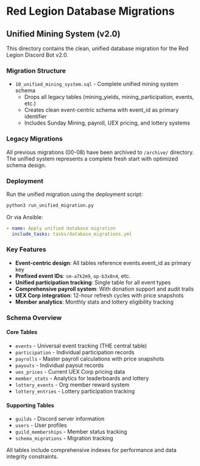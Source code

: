 # Red Legion Database Migrations

## Unified Mining System (v2.0)

This directory contains the clean, unified database migration for the Red Legion Discord Bot v2.0.

### Migration Structure

- `10_unified_mining_system.sql` - Complete unified mining system schema
  - Drops all legacy tables (mining_yields, mining_participation, events, etc.)
  - Creates clean event-centric schema with event_id as primary identifier
  - Includes Sunday Mining, payroll, UEX pricing, and lottery systems

### Legacy Migrations

All previous migrations (00-08) have been archived to `/archive/` directory. The unified system represents a complete fresh start with optimized schema design.

### Deployment

Run the unified migration using the deployment script:

```bash
python3 run_unified_migration.py
```

Or via Ansible:

```yaml
- name: Apply unified database migration
  include_tasks: tasks/database_migrations.yml
```

### Key Features

- **Event-centric design**: All tables reference events.event_id as primary key
- **Prefixed event IDs**: `sm-a7k2m9`, `op-b3x8n4`, etc.
- **Unified participation tracking**: Single table for all event types
- **Comprehensive payroll system**: With donation support and audit trails
- **UEX Corp integration**: 12-hour refresh cycles with price snapshots
- **Member analytics**: Monthly stats and lottery eligibility tracking

### Schema Overview

#### Core Tables
- `events` - Universal event tracking (THE central table)
- `participation` - Individual participation records
- `payrolls` - Master payroll calculations with price snapshots
- `payouts` - Individual payout records
- `uex_prices` - Current UEX Corp pricing data
- `member_stats` - Analytics for leaderboards and lottery
- `lottery_events` - Org member reward system
- `lottery_entries` - Lottery participation tracking

#### Supporting Tables
- `guilds` - Discord server information
- `users` - User profiles
- `guild_memberships` - Member status tracking
- `schema_migrations` - Migration tracking

All tables include comprehensive indexes for performance and data integrity constraints.